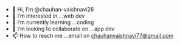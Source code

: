 - 👋 Hi, I’m @chauhan-vaishnavi26
- 👀 I’m interested in ...web dev
- 🌱 I’m currently learning ...coding
- 💞️ I’m looking to collaborate on ...app dev
- 📫 How to reach me ...email on chauhanvaishnavi77@gmail.com
  
  

<!---
chauhan-vaishnavi26/chauhan-vaishnavi26 is a ✨ special ✨ repository because its `README.md` (this file) appears on your GitHub profile.
You can click the Preview link to take a look at your changes.
--->
